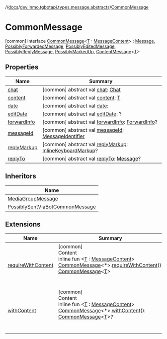 //[docs](../../../index.md)/[dev.inmo.tgbotapi.types.message.abstracts](../index.md)/[CommonMessage](index.md)



# CommonMessage  
 [common] interface [CommonMessage](index.md)<[T](index.md) : [MessageContent](../../dev.inmo.tgbotapi.types.message.content.abstracts/-message-content/index.md)> : [Message](../-message/index.md), [PossiblyForwardedMessage](../-possibly-forwarded-message/index.md), [PossiblyEditedMessage](../-possibly-edited-message/index.md), [PossiblyReplyMessage](../-possibly-reply-message/index.md), [PossiblyMarkedUp](../-possibly-marked-up/index.md), [ContentMessage](../-content-message/index.md)<[T](index.md)>    


## Properties  
  
|  Name |  Summary | 
|---|---|
| <a name="dev.inmo.tgbotapi.types.message.abstracts/CommonMessage/chat/#/PointingToDeclaration/"></a>[chat](index.md#%5Bdev.inmo.tgbotapi.types.message.abstracts%2FCommonMessage%2Fchat%2F%23%2FPointingToDeclaration%2F%5D%2FProperties%2F625018081)| <a name="dev.inmo.tgbotapi.types.message.abstracts/CommonMessage/chat/#/PointingToDeclaration/"></a> [common] abstract val [chat](index.md#%5Bdev.inmo.tgbotapi.types.message.abstracts%2FCommonMessage%2Fchat%2F%23%2FPointingToDeclaration%2F%5D%2FProperties%2F625018081): [Chat](../../dev.inmo.tgbotapi.types.chat.abstracts/-chat/index.md)   <br>|
| <a name="dev.inmo.tgbotapi.types.message.abstracts/CommonMessage/content/#/PointingToDeclaration/"></a>[content](index.md#%5Bdev.inmo.tgbotapi.types.message.abstracts%2FCommonMessage%2Fcontent%2F%23%2FPointingToDeclaration%2F%5D%2FProperties%2F625018081)| <a name="dev.inmo.tgbotapi.types.message.abstracts/CommonMessage/content/#/PointingToDeclaration/"></a> [common] abstract val [content](index.md#%5Bdev.inmo.tgbotapi.types.message.abstracts%2FCommonMessage%2Fcontent%2F%23%2FPointingToDeclaration%2F%5D%2FProperties%2F625018081): [T](index.md)   <br>|
| <a name="dev.inmo.tgbotapi.types.message.abstracts/CommonMessage/date/#/PointingToDeclaration/"></a>[date](index.md#%5Bdev.inmo.tgbotapi.types.message.abstracts%2FCommonMessage%2Fdate%2F%23%2FPointingToDeclaration%2F%5D%2FProperties%2F625018081)| <a name="dev.inmo.tgbotapi.types.message.abstracts/CommonMessage/date/#/PointingToDeclaration/"></a> [common] abstract val [date](index.md#%5Bdev.inmo.tgbotapi.types.message.abstracts%2FCommonMessage%2Fdate%2F%23%2FPointingToDeclaration%2F%5D%2FProperties%2F625018081):    <br>|
| <a name="dev.inmo.tgbotapi.types.message.abstracts/CommonMessage/editDate/#/PointingToDeclaration/"></a>[editDate](index.md#%5Bdev.inmo.tgbotapi.types.message.abstracts%2FCommonMessage%2FeditDate%2F%23%2FPointingToDeclaration%2F%5D%2FProperties%2F625018081)| <a name="dev.inmo.tgbotapi.types.message.abstracts/CommonMessage/editDate/#/PointingToDeclaration/"></a> [common] abstract val [editDate](index.md#%5Bdev.inmo.tgbotapi.types.message.abstracts%2FCommonMessage%2FeditDate%2F%23%2FPointingToDeclaration%2F%5D%2FProperties%2F625018081): ?   <br>|
| <a name="dev.inmo.tgbotapi.types.message.abstracts/CommonMessage/forwardInfo/#/PointingToDeclaration/"></a>[forwardInfo](index.md#%5Bdev.inmo.tgbotapi.types.message.abstracts%2FCommonMessage%2FforwardInfo%2F%23%2FPointingToDeclaration%2F%5D%2FProperties%2F625018081)| <a name="dev.inmo.tgbotapi.types.message.abstracts/CommonMessage/forwardInfo/#/PointingToDeclaration/"></a> [common] abstract val [forwardInfo](index.md#%5Bdev.inmo.tgbotapi.types.message.abstracts%2FCommonMessage%2FforwardInfo%2F%23%2FPointingToDeclaration%2F%5D%2FProperties%2F625018081): [ForwardInfo](../../dev.inmo.tgbotapi.types.message/-forward-info/index.md)?   <br>|
| <a name="dev.inmo.tgbotapi.types.message.abstracts/CommonMessage/messageId/#/PointingToDeclaration/"></a>[messageId](index.md#%5Bdev.inmo.tgbotapi.types.message.abstracts%2FCommonMessage%2FmessageId%2F%23%2FPointingToDeclaration%2F%5D%2FProperties%2F625018081)| <a name="dev.inmo.tgbotapi.types.message.abstracts/CommonMessage/messageId/#/PointingToDeclaration/"></a> [common] abstract val [messageId](index.md#%5Bdev.inmo.tgbotapi.types.message.abstracts%2FCommonMessage%2FmessageId%2F%23%2FPointingToDeclaration%2F%5D%2FProperties%2F625018081): [MessageIdentifier](../../dev.inmo.tgbotapi.types/index.md#%5Bdev.inmo.tgbotapi.types%2FMessageIdentifier%2F%2F%2FPointingToDeclaration%2F%5D%2FClasslikes%2F625018081)   <br>|
| <a name="dev.inmo.tgbotapi.types.message.abstracts/CommonMessage/replyMarkup/#/PointingToDeclaration/"></a>[replyMarkup](index.md#%5Bdev.inmo.tgbotapi.types.message.abstracts%2FCommonMessage%2FreplyMarkup%2F%23%2FPointingToDeclaration%2F%5D%2FProperties%2F625018081)| <a name="dev.inmo.tgbotapi.types.message.abstracts/CommonMessage/replyMarkup/#/PointingToDeclaration/"></a> [common] abstract val [replyMarkup](index.md#%5Bdev.inmo.tgbotapi.types.message.abstracts%2FCommonMessage%2FreplyMarkup%2F%23%2FPointingToDeclaration%2F%5D%2FProperties%2F625018081): [InlineKeyboardMarkup](../../dev.inmo.tgbotapi.types.buttons/-inline-keyboard-markup/index.md)?   <br>|
| <a name="dev.inmo.tgbotapi.types.message.abstracts/CommonMessage/replyTo/#/PointingToDeclaration/"></a>[replyTo](index.md#%5Bdev.inmo.tgbotapi.types.message.abstracts%2FCommonMessage%2FreplyTo%2F%23%2FPointingToDeclaration%2F%5D%2FProperties%2F625018081)| <a name="dev.inmo.tgbotapi.types.message.abstracts/CommonMessage/replyTo/#/PointingToDeclaration/"></a> [common] abstract val [replyTo](index.md#%5Bdev.inmo.tgbotapi.types.message.abstracts%2FCommonMessage%2FreplyTo%2F%23%2FPointingToDeclaration%2F%5D%2FProperties%2F625018081): [Message](../-message/index.md)?   <br>|


## Inheritors  
  
|  Name | 
|---|
| <a name="dev.inmo.tgbotapi.types.message.abstracts/MediaGroupMessage///PointingToDeclaration/"></a>[MediaGroupMessage](../-media-group-message/index.md)|
| <a name="dev.inmo.tgbotapi.types.message.content.abstracts/PossiblySentViaBotCommonMessage///PointingToDeclaration/"></a>[PossiblySentViaBotCommonMessage](../../dev.inmo.tgbotapi.types.message.content.abstracts/-possibly-sent-via-bot-common-message/index.md)|


## Extensions  
  
|  Name |  Summary | 
|---|---|
| <a name="dev.inmo.tgbotapi.extensions.utils//requireWithContent/dev.inmo.tgbotapi.types.message.abstracts.CommonMessage[*]#/PointingToDeclaration/"></a>[requireWithContent](../../dev.inmo.tgbotapi.extensions.utils/require-with-content.md)| <a name="dev.inmo.tgbotapi.extensions.utils//requireWithContent/dev.inmo.tgbotapi.types.message.abstracts.CommonMessage[*]#/PointingToDeclaration/"></a>[common]  <br>Content  <br>inline fun <[T](../../dev.inmo.tgbotapi.extensions.utils/require-with-content.md) : [MessageContent](../../dev.inmo.tgbotapi.types.message.content.abstracts/-message-content/index.md)> [CommonMessage](index.md)<*>.[requireWithContent](../../dev.inmo.tgbotapi.extensions.utils/require-with-content.md)(): [CommonMessage](index.md)<[T](../../dev.inmo.tgbotapi.extensions.utils/require-with-content.md)>  <br><br><br>|
| <a name="dev.inmo.tgbotapi.extensions.utils//withContent/dev.inmo.tgbotapi.types.message.abstracts.CommonMessage[*]#/PointingToDeclaration/"></a>[withContent](../../dev.inmo.tgbotapi.extensions.utils/with-content.md)| <a name="dev.inmo.tgbotapi.extensions.utils//withContent/dev.inmo.tgbotapi.types.message.abstracts.CommonMessage[*]#/PointingToDeclaration/"></a>[common]  <br>Content  <br>inline fun <[T](../../dev.inmo.tgbotapi.extensions.utils/with-content.md) : [MessageContent](../../dev.inmo.tgbotapi.types.message.content.abstracts/-message-content/index.md)> [CommonMessage](index.md)<*>.[withContent](../../dev.inmo.tgbotapi.extensions.utils/with-content.md)(): [CommonMessage](index.md)<[T](../../dev.inmo.tgbotapi.extensions.utils/with-content.md)>?  <br><br><br>|

